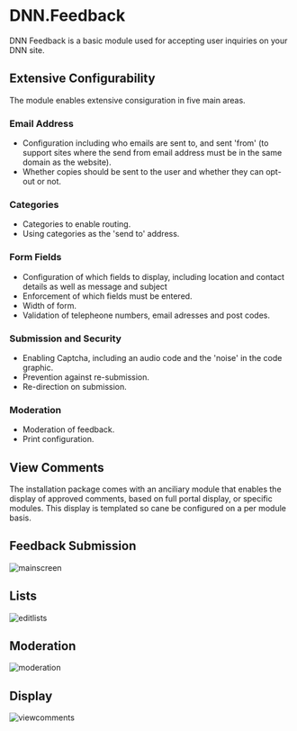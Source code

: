 # DNN.Feedback
DNN Feedback is a basic module used for accepting user inquiries on your DNN site.

## Extensive Configurability
The module enables extensive consiguration in five main areas.

### Email Address
* Configuration including who emails are sent to, and sent 'from' (to support sites where the send from email address must be in the same domain as the website).
* Whether copies should be sent to the user and whether they can opt-out or not.

### Categories
* Categories to enable routing.
* Using categories as the 'send to' address.

### Form Fields
* Configuration of which fields to display, including location and contact details as well as message and subject
* Enforcement of which fields must be entered.
* Width of form.
* Validation of telepheone numbers, email adresses and post codes.

### Submission and Security
* Enabling Captcha, including an audio code and the 'noise' in the code graphic.
* Prevention against re-submission.
* Re-direction on submission.

### Moderation
* Moderation of feedback.
* Print configuration.

## View Comments
The installation package comes with an anciliary module that enables the display of approved comments, based on full portal display, or specific modules. This display is templated so cane be configured on a per module basis.

## Feedback Submission
![mainscreen](https://cloud.githubusercontent.com/assets/5859855/8637517/cf43ea22-2894-11e5-94e3-de7e976076ae.png)

## Lists
![editlists](https://cloud.githubusercontent.com/assets/5859855/8637519/cf450060-2894-11e5-8c56-ea7355bfc8d9.png)

## Moderation
![moderation](https://cloud.githubusercontent.com/assets/5859855/8637516/cf438d34-2894-11e5-8e1e-0d89b5b07e46.png)

## Display
![viewcomments](https://cloud.githubusercontent.com/assets/5859855/8637518/cf442410-2894-11e5-823a-edf334b92935.png)
